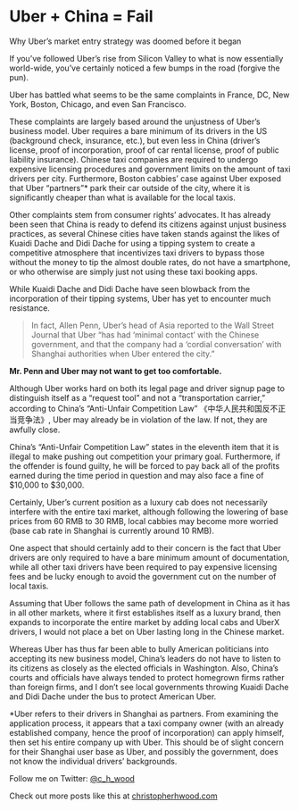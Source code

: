 
# Uber + China = Fail

Why Uber’s market entry strategy was doomed before it began

If you’ve followed Uber’s rise from Silicon Valley to what is now essentially world-wide, you’ve certainly noticed a few bumps in the road (forgive the pun).

Uber has battled what seems to be the same complaints in France, DC, New York, Boston, Chicago, and even San Francisco.

These complaints are largely based around the unjustness of Uber’s business model. Uber requires a bare minimum of its drivers in the US (background check, insurance, etc.), but even less in China (driver’s license, proof of incorporation, proof of car rental license, proof of public liability insurance). Chinese taxi companies are required to undergo expensive licensing procedures and government limits on the amount of taxi drivers per city. Furthermore, Boston cabbies’ case against Uber exposed that Uber “partners”* park their car outside of the city, where it is significantly cheaper than what is available for the local taxis.

Other complaints stem from consumer rights’ advocates. It has already been seen that China is ready to defend its citizens against unjust business practices, as several Chinese cities have taken stands against the likes of Kuaidi Dache and Didi Dache for using a tipping system to create a competitive atmosphere that incentivizes taxi drivers to bypass those without the money to tip the almost double rates, do not have a smartphone, or who otherwise are simply just not using these taxi booking apps.

While Kuaidi Dache and Didi Dache have seen blowback from the incorporation of their tipping systems, Uber has yet to encounter much resistance.
> In fact, Allen Penn, Uber’s head of Asia reported to the Wall Street Journal that Uber “has had ‘minimal contact’ with the Chinese government, and that the company had a ‘cordial conversation’ with Shanghai authorities when Uber entered the city.”

**Mr. Penn and Uber may not want to get too comfortable.**

Although Uber works hard on both its legal page and driver signup page to distinguish itself as a “request tool” and not a “transportation carrier,” according to China’s “Anti-Unfair Competition Law” 《中华人民共和国反不正当竞争法》, Uber may already be in violation of the law. If not, they are awfully close.

China’s “Anti-Unfair Competition Law” states in the eleventh item that it is illegal to make pushing out competition your primary goal. Furthermore, if the offender is found guilty, he will be forced to pay back all of the profits earned during the time period in question and may also face a fine of $10,000 to $30,000.

Certainly, Uber’s current position as a luxury cab does not necessarily interfere with the entire taxi market, although following the lowering of base prices from 60 RMB to 30 RMB, local cabbies may become more worried (base cab rate in Shanghai is currently around 10 RMB).

One aspect that should certainly add to their concern is the fact that Uber drivers are only required to have a bare minimum amount of documentation, while all other taxi drivers have been required to pay expensive licensing fees and be lucky enough to avoid the government cut on the number of local taxis.

Assuming that Uber follows the same path of development in China as it has in all other markets, where it first establishes itself as a luxury brand, then expands to incorporate the entire market by adding local cabs and UberX drivers, I would not place a bet on Uber lasting long in the Chinese market.

Whereas Uber has thus far been able to bully American politicians into accepting its new business model, China’s leaders do not have to listen to its citizens as closely as the elected officials in Washington. Also, China’s courts and officials have always tended to protect homegrown firms rather than foreign firms, and I don’t see local governments throwing Kuaidi Dache and Didi Dache under the bus to protect American Uber.

*Uber refers to their drivers in Shanghai as partners. From examining the application process, it appears that a taxi company owner (with an already established company, hence the proof of incorporation) can apply himself, then set his entire company up with Uber. This should be of slight concern for their Shanghai user base as Uber, and possibly the government, does not know the individual drivers’ backgrounds.

Follow me on Twitter: [@c_h_wood](https://twitter.com/C_H_Wood)

Check out more posts like this at [christopherhwood.com](https://twitter.com/C_H_Wood)
